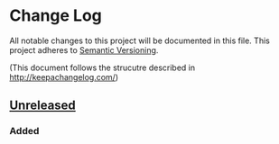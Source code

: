 # Change Log
All notable changes to this project will be documented in this file.
This project adheres to [Semantic Versioning](http://semver.org/).

(This document follows the strucutre described in http://keepachangelog.com/)

## [Unreleased]
### Added


[Unreleased]: http://github.com/inpsyde/woocommerce-multisite-persistent-cart/compare/
